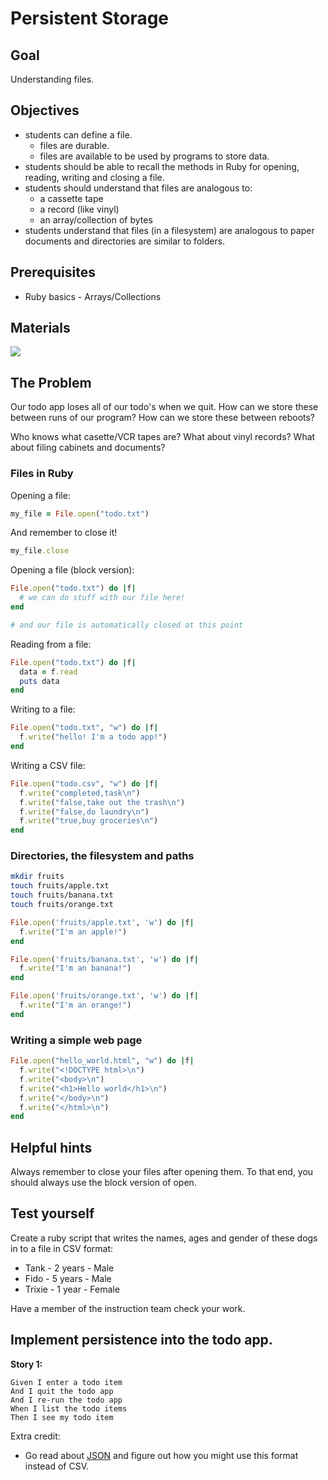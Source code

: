 # Persistent Storage

## Goal

Understanding files.

## Objectives

* students can define a file.
  * files are durable.
  * files are available to be used by programs to store data.
* students should be able to recall the methods in Ruby for opening, reading,
writing and closing a file.
* students should understand that files are analogous to:
  * a cassette tape
  * a record (like vinyl)
  * an array/collection of bytes
* students understand that files (in a filesystem) are analogous to paper documents
and directories are similar to folders.

## Prerequisites

* Ruby basics - Arrays/Collections

## Materials

![](http://static.searchengineguide.com/images/directory-ideal.jpg)

## The Problem

Our todo app loses all of our todo's when we quit. How can we store these
between runs of our program? How can we store these between reboots?

Who knows what casette/VCR tapes are?
What about vinyl records?
What about filing cabinets and documents?

### Files in Ruby
Opening a file:

```ruby
my_file = File.open("todo.txt")
```

And remember to close it!

```ruby
my_file.close
```

Opening a file (block version):

```ruby
File.open("todo.txt") do |f|
  # we can do stuff with our file here!
end

# and our file is automatically closed at this point
```

Reading from a file:

```ruby
File.open("todo.txt") do |f|
  data = f.read
  puts data
end
```

Writing to a file:

```ruby
File.open("todo.txt", "w") do |f|
  f.write("hello! I'm a todo app!")
end
```

Writing a CSV file:

```ruby
File.open("todo.csv", "w") do |f|
  f.write("completed,task\n")
  f.write("false,take out the trash\n")
  f.write("false,do laundry\n")
  f.write("true,buy groceries\n")
end
```

### Directories, the filesystem and paths

```bash
mkdir fruits
touch fruits/apple.txt
touch fruits/banana.txt
touch fruits/orange.txt
```

```ruby
File.open('fruits/apple.txt', 'w') do |f|
  f.write("I'm an apple!")
end

File.open('fruits/banana.txt', 'w') do |f|
  f.write("I'm an banana!")
end

File.open('fruits/orange.txt', 'w') do |f|
  f.write("I'm an orange!")
end
```

### Writing a simple web page

```ruby
File.open("hello_world.html", "w") do |f|
  f.write("<!DOCTYPE html>\n")
  f.write("<body>\n")
  f.write("<h1>Hello world</h1>\n")
  f.write("</body>\n")
  f.write("</html>\n")
end
```

## Helpful hints

Always remember to close your files after opening them.
To that end, you should always use the block version of open.

## Test yourself

Create a ruby script that writes the names, ages and gender of these dogs in to
a file in CSV format:

* Tank - 2 years - Male
* Fido - 5 years - Male
* Trixie - 1 year - Female

Have a member of the instruction team check your work.

## Implement persistence into the todo app.

__Story 1:__

```gherkin
Given I enter a todo item
And I quit the todo app
And I re-run the todo app
When I list the todo items
Then I see my todo item
```

Extra credit:

* Go read about [JSON](http://en.wikipedia.org/wiki/JSON) and figure out how
you might use this format instead of CSV.
